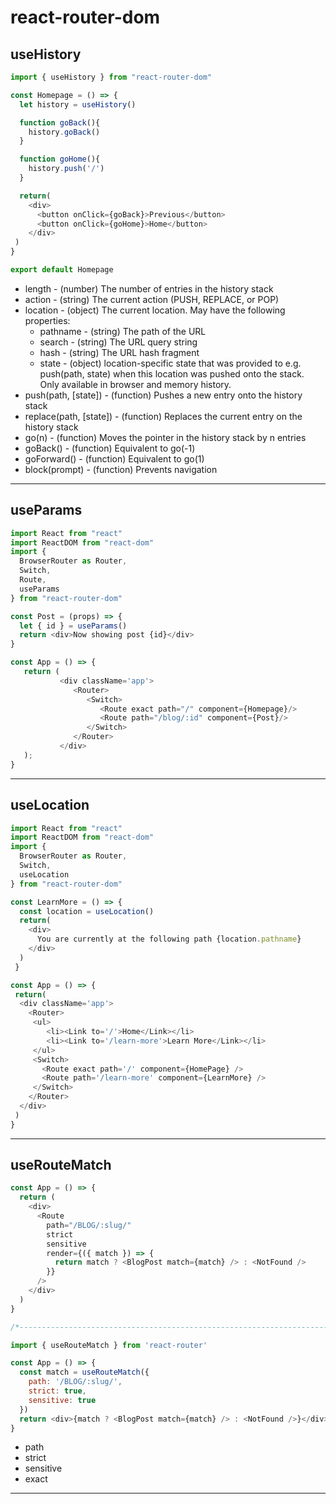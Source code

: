 # react-router-dom

## useHistory
```js
import { useHistory } from "react-router-dom"

const Homepage = () => {
  let history = useHistory()

  function goBack(){
    history.goBack()
  }

  function goHome(){
    history.push('/')
  } 

  return(
    <div>
      <button onClick={goBack}>Previous</button>
      <button onClick={goHome}>Home</button>
    </div>
 )
}

export default Homepage
```
 - length - (number) The number of entries in the history stack
 - action - (string) The current action (PUSH, REPLACE, or POP)
 - location - (object) The current location. May have the following properties:
   - pathname - (string) The path of the URL
   - search - (string) The URL query string
   - hash - (string) The URL hash fragment
   - state - (object) location-specific state that was provided to e.g. push(path, state) when this location was pushed onto the stack. Only available in browser and memory history.
 - push(path, [state]) - (function) Pushes a new entry onto the history stack
 - replace(path, [state]) - (function) Replaces the current entry on the history stack
 - go(n) - (function) Moves the pointer in the history stack by n entries
 - goBack() - (function) Equivalent to go(-1)
 - goForward() - (function) Equivalent to go(1)
 - block(prompt) - (function) Prevents navigation
<hr/>

## useParams
```js
import React from "react"
import ReactDOM from "react-dom"
import {
  BrowserRouter as Router,
  Switch,
  Route,
  useParams
} from "react-router-dom"

const Post = (props) => {
  let { id } = useParams()
  return <div>Now showing post {id}</div>
}

const App = () => {
   return (
           <div className='app'>
              <Router>
                 <Switch>
                    <Route exact path="/" component={Homepage}/>
                    <Route path="/blog/:id" component={Post}/>
                 </Switch>
              </Router>
           </div>
   );
}
```
<hr/>

## useLocation
```js
import React from "react"
import ReactDOM from "react-dom"
import {
  BrowserRouter as Router,
  Switch,
  useLocation
} from "react-router-dom"

const LearnMore = () => {
  const location = useLocation()
  return(
    <div>
      You are currently at the following path {location.pathname}
    </div>
  )
 }

const App = () => {
 return(
  <div className='app'>
    <Router>
     <ul>
        <li><Link to='/'>Home</Link></li>
        <li><Link to='/learn-more'>Learn More</Link></li>
     </ul>
     <Switch>
       <Route exact path='/' component={HomePage} />
       <Route path='/learn-more' component={LearnMore} />
     </Switch>
    </Router>
  </div>
 )
}
```
<hr/>

## useRouteMatch
```js
const App = () => {
  return (
    <div>
      <Route
        path="/BLOG/:slug/"
        strict
        sensitive
        render={({ match }) => {
          return match ? <BlogPost match={match} /> : <NotFound />
        }}
      />
    </div>
  )
}

/*-----------------------------------------------------------------------------*/

import { useRouteMatch } from 'react-router'

const App = () => {
  const match = useRouteMatch({
    path: '/BLOG/:slug/',
    strict: true,
    sensitive: true
  })
  return <div>{match ? <BlogPost match={match} /> : <NotFound />}</div>
}
```
- path
- strict
- sensitive
- exact
<hr/>
